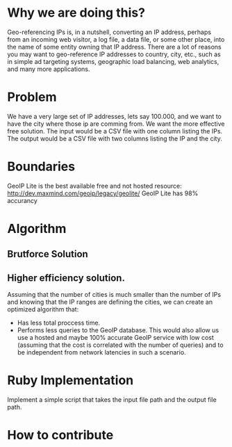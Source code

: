 # Why we are doing this?
Geo-referencing IPs is, in a nutshell, converting an IP address, perhaps from an incoming web visitor, a log file, a data file, or some other place, into the name of some entity owning that IP address. There are a lot of reasons you may want to geo-reference IP addresses to country, city, etc., such as in simple ad targeting systems, geographic load balancing, web analytics, and many more applications.


# Problem
We have a very large set of IP addresses, lets say 100.000, and we want to have the city where those ip are comming from.
We want the more effective free solution.
The input would be a CSV file with one column listing the IPs.
The output would be a CSV file with two columns listing the IP and the city.

# Boundaries
GeoIP Lite is the best available free and not hosted resource: http://dev.maxmind.com/geoip/legacy/geolite/
GeoIP Lite has 98% accurancy

# Algorithm
## Brutforce Solution

## Higher efficiency solution.
Assuming that the number of cities is much smaller than the number of IPs and knowing that the IP ranges are defining the cities, we can create an optimized algorithm that:
 - Has less total proccess time.
 - Performs less queries to the GeoIP database. This would also allow us use a hosted and maybe 100% accurate GeoIP service with low cost (assuming that the cost is correlated with the number of queries) and to be independent from network latencies in such a scenario.


# Ruby Implementation
Implement a simple script that takes the input file path and the output file path.

# How to contribute
